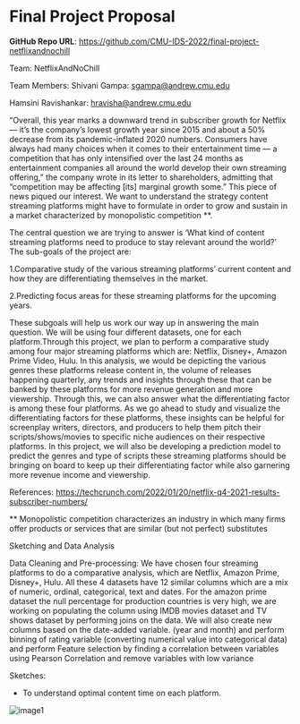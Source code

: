 # Final Project Proposal

**GitHub Repo URL**: https://github.com/CMU-IDS-2022/final-project-netflixandnochill

Team: NetflixAndNoChill

Team Members:
Shivani Gampa: sgampa@andrew.cmu.edu

Hamsini Ravishankar: hravisha@andrew.cmu.edu

“Overall, this year marks a downward trend in subscriber growth for Netflix— it’s the company’s lowest growth year since 2015 and about a 50% decrease from its pandemic-inflated 2020 numbers. Consumers have always had many choices when it comes to their entertainment time — a competition that has only intensified over the last 24 months as entertainment companies all around the world develop their own streaming offering,” the company wrote in its letter to shareholders, admitting that “competition may be affecting [its] marginal growth some.”
 This piece of news piqued our interest. We want to understand the strategy content streaming platforms might have to formulate in order to grow and sustain in a market characterized by monopolistic competition **. 

The central question we are trying to answer is ‘What kind of content streaming platforms need to produce to stay relevant around the world?’
The sub-goals of the project are:

1.Comparative study of the various streaming platforms’ current content and how they are differentiating themselves in the market.

2.Predicting focus areas for these streaming platforms for the upcoming years.

These subgoals will help us work our way up in answering the main question.
We will be using four different datasets, one for each platform.Through this project, we plan to perform a comparative study among four major streaming platforms which are: Netflix, Disney+, Amazon Prime Video, Hulu. In this analysis, we would be depicting the various genres these platforms release content in, the volume of releases happening quarterly, any trends and insights through these that can be banked by these platforms for more revenue generation and more viewership. Through this, we can also answer what the differentiating factor is among these four platforms. As we go ahead to study and visualize the differentiating factors for these platforms, these insights can be helpful for screenplay writers, directors, and producers to help them pitch their scripts/shows/movies to specific niche audiences on their respective platforms.
In this project, we will also be developing a prediction model to predict the genres and type of scripts these streaming platforms should be bringing on board to keep up their differentiating factor while also garnering more revenue income and viewership. 

References: https://techcrunch.com/2022/01/20/netflix-q4-2021-results-subscriber-numbers/

** Monopolistic competition characterizes an industry in which many firms offer products or services that are similar (but not perfect) substitutes


Sketching and Data Analysis

Data Cleaning and Pre-processing:
We have chosen four streaming platforms to do a comparative analysis, which are Netflix, Amazon Prime, Disney+, Hulu. All these 4 datasets have 12 similar columns which are a mix of numeric, ordinal, categorical, text and dates. For the amazon prime dataset the null percentage for production countries is very high, we are working on populating the column using IMDB movies dataset and TV shows dataset by performing joins on the data. We will also create new columns based on the date-added variable. (year and month) and perform binning of rating variable (converting numerical value into categorical data) and perform Feature selection by finding a correlation between variables using Pearson Correlation and remove variables with low variance


Sketches:
- To understand optimal content time on each platform.



![image1](https://user-images.githubusercontent.com/43342469/163660627-bf116b9b-b241-455a-94ef-0e4a4bf24d72.png)





